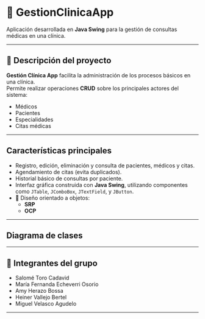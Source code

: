 # 🏥 GestionClinicaApp

Aplicación desarrollada en **Java Swing** para la gestión de consultas médicas en una clínica.

---

## 📘 Descripción del proyecto

**Gestión Clínica App** facilita la administración de los procesos básicos en una clínica.  
Permite realizar operaciones **CRUD** sobre los principales actores del sistema:

- Médicos  
- Pacientes  
- Especialidades  
- Citas médicas  

---

## Características principales

- Registro, edición, eliminación y consulta de pacientes, médicos y citas.  
- Agendamiento de citas (evita duplicados).  
- Historial básico de consultas por paciente.  
- Interfaz gráfica construida con **Java Swing**, utilizando componentes como `JTable`, `JComboBox`, `JTextField`, y `JButton`.  
- 🧩 Diseño orientado a objetos:  
  - **SRP**  
  - **OCP** 

---

## Diagrama de clases



---

## 👥 Integrantes del grupo

- Salomé Toro Cadavid  
- María Fernanda Echeverri Osorio  
- Amy Herazo Bossa  
- Heiner Vallejo Bertel  
- Miguel Velasco Agudelo  

---




